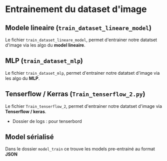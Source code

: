# Entrainement du dataset d'image 

## Modele lineaire (`train_dataset_lineare_model`)
Le fichier `train_dataset_lineare_model`, permet d'entrainer notre datatset d'image via les algo du **model lineaire**.

## MLP (`train_dataset_mlp`)
Le fichier `train_dataset_mlp`, permet d'entrainer notre datatset d'image via les algo du **MLP**.

## Tenserflow / Kerras (`Train_tenserflow_2.py`)
Le fichier `Train_tenserflow_2`, permet d'entrainer notre datatset d'image via **Tenserflow / keras**.
- Dossier de logs : pour tenserbord

## Model sérialisé
Dans le dossier `model_train` ce trouve les models pre-entrainé au format **JSON**
 


